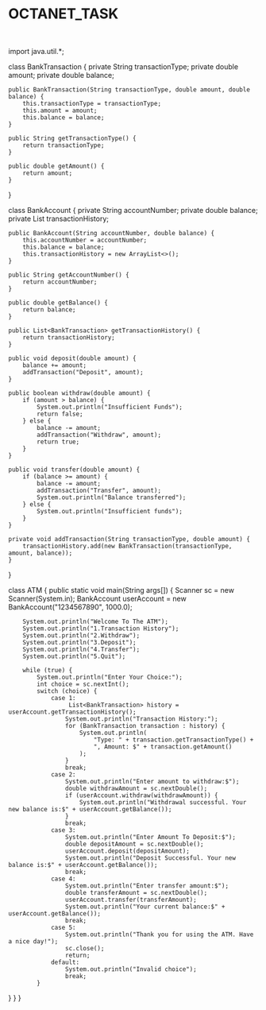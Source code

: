 # OCTANET_TASK
<br>

import java.util.*;

class BankTransaction {
    private String transactionType;
    private double amount;
    private double balance;

    public BankTransaction(String transactionType, double amount, double balance) {
        this.transactionType = transactionType;
        this.amount = amount;
        this.balance = balance;
    }

    public String getTransactionType() {
        return transactionType;
    }

    public double getAmount() {
        return amount;
    }
}

class BankAccount {
    private String accountNumber;
    private double balance;
    private List<BankTransaction> transactionHistory;

    public BankAccount(String accountNumber, double balance) {
        this.accountNumber = accountNumber;
        this.balance = balance;
        this.transactionHistory = new ArrayList<>();
    }

    public String getAccountNumber() {
        return accountNumber;
    }

    public double getBalance() {
        return balance;
    }

    public List<BankTransaction> getTransactionHistory() {
        return transactionHistory;
    }

    public void deposit(double amount) {
        balance += amount;
        addTransaction("Deposit", amount);
    }

    public boolean withdraw(double amount) {
        if (amount > balance) {
            System.out.println("Insufficient Funds");
            return false;
        } else {
            balance -= amount;
            addTransaction("Withdraw", amount);
            return true;
        }
    }

    public void transfer(double amount) {
        if (balance >= amount) {
            balance -= amount;
            addTransaction("Transfer", amount);
            System.out.println("Balance transferred");
        } else {
            System.out.println("Insufficient funds");
        }
    }

    private void addTransaction(String transactionType, double amount) {
        transactionHistory.add(new BankTransaction(transactionType, amount, balance));
    }
}

class ATM {
    public static void main(String args[]) {
        Scanner sc = new Scanner(System.in);
        BankAccount userAccount = new BankAccount("1234567890", 1000.0);

        System.out.println("Welcome To The ATM");
        System.out.println("1.Transaction History");
        System.out.println("2.Withdraw");
        System.out.println("3.Deposit");
        System.out.println("4.Transfer");
        System.out.println("5.Quit");

        while (true) {
            System.out.println("Enter Your Choice:");
            int choice = sc.nextInt();
            switch (choice) {
                case 1:
                     List<BankTransaction> history = userAccount.getTransactionHistory();
                    System.out.println("Transaction History:");
                    for (BankTransaction transaction : history) {
                        System.out.println(
                            "Type: " + transaction.getTransactionType() +
                            ", Amount: $" + transaction.getAmount()
                        );
                    }
                    break;
                case 2:
                    System.out.println("Enter amount to withdraw:$");
                    double withdrawAmount = sc.nextDouble();
                    if (userAccount.withdraw(withdrawAmount)) {
                        System.out.println("Withdrawal successful. Your new balance is:$" + userAccount.getBalance());
                    }
                    break;
                case 3:
                    System.out.println("Enter Amount To Deposit:$");
                    double depositAmount = sc.nextDouble();
                    userAccount.deposit(depositAmount);
                    System.out.println("Deposit Successful. Your new balance is:$" + userAccount.getBalance());
                    break;
                case 4:
                    System.out.println("Enter transfer amount:$");
                    double transferAmount = sc.nextDouble();
                    userAccount.transfer(transferAmount);
                    System.out.println("Your current balance:$" + userAccount.getBalance());
                    break;
                case 5:
                    System.out.println("Thank you for using the ATM. Have a nice day!");
                    sc.close();
                    return;
                default:
                    System.out.println("Invalid choice");
                    break;
            }
 }
}
}
